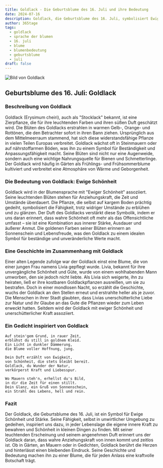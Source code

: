 ```yaml
---
title: Goldlack - Die Geburtsblume des 16. Juli und ihre Bedeutung
date: 2024-07-16
description: Goldlack, die Geburtsblume des 16. Juli, symbolisiert Ewige Schönheit. Erfahre mehr über ihre Geschichte, Bedeutung und Symbolik in der Sprache der Blumen.
author: 365tage
tags:
  - goldlack
  - sprache der blumen
  - 16. juli
  - blume
  - blumenbedeutung
  - geburtsblume
  - juli
draft: false
---
```


![Bild von Goldlack](https://cdn.pixabay.com/photo/2017/04/04/18/19/matthiola-tricuspidata-2202665_640.jpg#center)


## Geburtsblume des 16. Juli: Goldlack

### Beschreibung von Goldlack

Goldlack (Erysimum cheiri), auch als "Stocklack" bekannt, ist eine Zierpflanze, die für ihre leuchtenden Farben und ihren süßen Duft geschätzt wird. Die Blüten des Goldlacks erstrahlen in warmen Gelb-, Orange- und Rottönen, die den Betrachter sofort in ihren Bann ziehen. Ursprünglich aus dem Mittelmeerraum stammend, hat sich diese widerstandsfähige Pflanze in vielen Teilen Europas verbreitet. Goldlack wächst oft in Steinmauern oder auf nährstoffarmen Böden, was ihn zu einem Symbol für Beständigkeit und Anpassungsfähigkeit macht. Seine Blüten sind nicht nur eine Augenweide, sondern auch eine wichtige Nahrungsquelle für Bienen und Schmetterlinge. Der Goldlack wird häufig in Gärten als Frühlings- und Frühsommerblume kultiviert und verbreitet eine Atmosphäre von Wärme und Geborgenheit.

### Die Bedeutung von Goldlack: Ewige Schönheit

Goldlack wird in der Blumensprache mit "Ewiger Schönheit" assoziiert. Seine leuchtenden Blüten stehen für Anziehungskraft, die Zeit und Umstände überdauert. Die Pflanze, die selbst auf kargem Boden prächtig gedeiht, symbolisiert die Fähigkeit, trotz widriger Umstände zu erblühen und zu glänzen. Der Duft des Goldlacks verstärkt diese Symbolik, indem er uns daran erinnert, dass wahre Schönheit oft mehr als das Offensichtliche umfasst – sie ist eine Kombination aus innerer Stärke, Ausdauer und äußerer Anmut. Die goldenen Farben seiner Blüten erinnern an Sonnenschein und Lebensfreude, was den Goldlack zu einem idealen Symbol für beständige und unveränderliche Werte macht.

### Eine Geschichte im Zusammenhang mit Goldlack

Einer alten Legende zufolge war der Goldlack einst eine Blume, die von einer jungen Frau namens Livia gepflegt wurde. Livia, bekannt für ihre unvergängliche Schönheit und Güte, wurde von einem wohlhabenden Mann umworben, den sie jedoch nicht liebte. Als Livia sich weigerte, ihn zu heiraten, ließ er ihre kostbaren Goldlackpflanzen ausreißen, um sie zu bestrafen. Doch in einer mondlosen Nacht, so erzählt die Geschichte, wuchs der Goldlack an den Stellen erneut und erstrahlte heller als je zuvor. Die Menschen in ihrer Stadt glaubten, dass Livias unerschütterliche Liebe zur Natur und ihr Glaube an das Gute die Pflanzen wieder zum Leben erweckt hatten. Seitdem wird der Goldlack mit ewiger Schönheit und unerschütterlicher Kraft assoziiert.

### Ein Gedicht inspiriert von Goldlack

```
Auf stein'gem Grund, in rauer Zeit,  
erblühst du still in goldnem Kleid.  
Ein Licht in dunkler Dämmerung,  
die Blume voller Hoffnung, jung.  

Dein Duft erzählt von Ewigkeit,  
von Schönheit, die stets bleibt bereit.  
Goldlack, du Wunder der Natur,  
verkörperst Kraft und Liebesspur.  

Wo Mauern steh'n, erhellst du's Bild,  
in dir die Zeit für einen stillt.  
Dein Glanz, ein Gruß von Sonnenschein,  
ein Strahl des Lebens, hell und rein.  
```

### Fazit

Der Goldlack, die Geburtsblume des 16. Juli, ist ein Symbol für Ewige Schönheit und Stärke. Seine Fähigkeit, selbst in unwirtlicher Umgebung zu gedeihen, inspiriert uns dazu, in jeder Lebenslage die eigene innere Kraft zu bewahren und Schönheit in kleinen Dingen zu finden. Mit seiner leuchtenden Erscheinung und seinem angenehmen Duft erinnert uns der Goldlack daran, dass wahre Anziehungskraft von innen kommt und zeitlos ist. Ob in Gärten, an Mauern oder in Gedichten, Goldlack berührt die Herzen und hinterlässt einen bleibenden Eindruck. Seine Geschichte und Bedeutung machen ihn zu einer Blume, die für jeden Anlass eine kraftvolle Botschaft trägt.